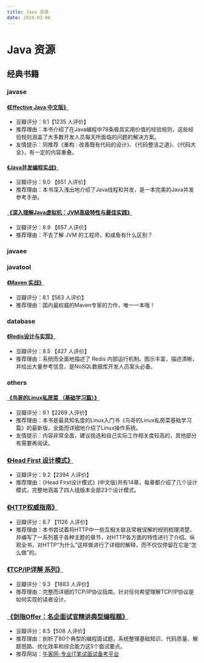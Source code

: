 ```yaml
---
title: Java 资源
date: 2019-03-06
---
```


# Java 资源

## 经典书籍

### javase

#### [《Effective Java 中文版》](https://union-click.jd.com/jdc?d=S003h8)

- 豆瓣评分：9.1【1235 人评价】
- 推荐理由：本书介绍了在Java编程中78条极具实用价值的经验规则，这些经验规则涵盖了大多数开发人员每天所面临的问题的解决方案。
- 友情提示：同推荐《重构 : 改善既有代码的设计》、《代码整洁之道》、《代码大全》，有一定的内容重叠。

#### [《Java并发编程实战》](https://union-click.jd.com/jdc?d=x2yrwq)

- 豆瓣评分：9.0 【651 人评价】
- 推荐理由：本书深入浅出地介绍了Java线程和并发，是一本完美的Java并发参考手册。

#### [《深入理解Java虚拟机：JVM高级特性与最佳实践》](https://union-click.jd.com/jdc?d=Wa6dWb)

- 豆瓣评分：8.9 【657 人评价】
- 推荐理由：不去了解 JVM 的工程师，和咸鱼有什么区别？

### javaee

### javatool

#### [《Maven 实战》](https://union-click.jd.com/jdc?d=hNj9Lu)

- 豆瓣评分：8.1【563 人评价】
- 推荐理由：国内最权威的Maven专家的力作，唯一一本哦！

### database

#### [《Redis设计与实现》](https://union-click.jd.com/jdc?d=6L6sMX)

- 豆瓣评分：8.5 【427 人评价】
- 推荐理由：系统而全面地描述了 Redis 内部运行机制。图示丰富，描述清晰，并给出大量参考信息，是NoSQL数据库开发人员案头必备。

### others

#### [《鸟哥的Linux私房菜 （基础学习篇）》](https://union-click.jd.com/jdc?d=yB7dwu)

- 豆瓣评分：9.1【2269 人评价】
- 推荐理由：本书是最具知名度的Linux入门书《鸟哥的Linux私房菜基础学习篇》的最新版，全面而详细地介绍了Linux操作系统。
- 友情提示：内容非常全面，建议挑选和自己实际工作相关度较高的，其他部分有需要再阅读。

### [《Head First 设计模式》](https://union-click.jd.com/jdc?d=HYyuyM)

- 豆瓣评分：9.2【2394 人评价】
- 推荐理由：《Head First设计模式》(中文版)共有14章，每章都介绍了几个设计模式，完整地涵盖了四人组版本全部23个设计模式。

### [《HTTP权威指南》](https://union-click.jd.com/jdc?d=TgCRBb)

- 豆瓣评分：8.7 【1126 人评价】
- 推荐理由：本书尝试着将HTTP中一些互相关联且常被误解的规则梳理清楚，并编写了一系列基于各种主题的章节，对HTTP各方面的特性进行了介绍。纵观全书，对HTTP“为什么”这样做进行了详细的解释，而不仅仅停留在它是“怎么做”的。

### [《TCP/IP详解 系列》](https://union-click.jd.com/jdc?d=5uHlXS)

- 豆瓣评分：9.3 【1883 人评价】
- 推荐理由：完整而详细的TCP/IP协议指南。针对任何希望理解TCP/IP协议是如何实现的读者设计。

### [《剑指Offer：名企面试官精讲典型编程题》](https://union-click.jd.com/jdc?d=wnrKQh)

- 豆瓣评分：8.5【508 人评价】
- 推荐理由：剖析了80个典型的编程面试题，系统整理基础知识、代码质量、解题思路、优化效率和综合能力这5个面试要点。
- 推荐网站：[牛客网-专业IT笔试面试备考平台](https://www.nowcoder.com/)
